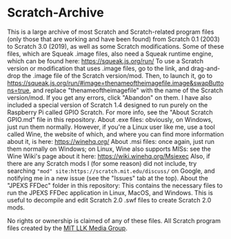 # Scratch-Archive
This is a large archive of most Scratch and Scratch-related program files (only those that are working and have been found) from Scratch 0.1 (2003) to Scratch 3.0 (2019), as well as some Scratch modifications. Some of these files, which are Squeak .image files, also need a Squeak runtime engine, which can be found here: https://squeak.js.org/run/ To use a Scratch version or modification that uses .image files, go to the link, and drag-and-drop the .image file of the Scratch version/mod. Then, to launch it, go to https://squeak.js.org/run/#image=thenameoftheimagefile.image&swapButtons=true, and replace "thenameoftheimagefile" with the name of the Scratch version/mod. If you get any errors, click "Abandon" on them. I have also included a special version of Scratch 1.4 designed to run purely on the Raspberry Pi called GPIO Scratch. For more info, see the "About Scratch GPIO.md" file in this repository. About .exe files: obviously, on Windows, just run them normally. However, if you're a Linux user like me, use a tool called Wine, the website of which, and where you can find more information about it, is here: https://winehq.org/ About .msi files: once again, just run them normally on Windows; on Linux, Wine also supports MISs: see the Wine Wiki's page about it here: https://wiki.winehq.org/Msiexec Also, if there are any Scratch mods I (for some reason) did not include, try searching `"mod" site:https://scratch.mit.edu/discuss/` on Google, and notifying me in a new issue (see the "Issues" tab at the top). About the "JPEXS FFDec" folder in this repository: This contains the necessary files to run the JPEXS FFDec application in Linux, MacOS, and Windows. This is useful to decompile and edit Scratch 2.0 .swf files to create Scratch 2.0 mods.

No rights or ownership is claimed of any of these files. All Scratch program files created by the [MIT LLK Media Group](https://llk.media.mit.edu).
